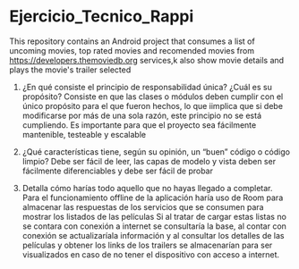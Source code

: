 # Ejercicio_Tecnico_Rappi
This repository contains an Android project that consumes a list of uncoming movies, top rated movies and recomended movies from https://developers.themoviedb.org services,k also show movie details and plays the movie's trailer selected

1. ¿En qué consiste el principio de responsabilidad única? ¿Cuál es su propósito?
  Consiste en que las clases o módulos deben cumplir con el único propósito para el que fueron hechos, lo que iimplica que si debe modificarse por más de una sola razón, 
  este principio no se está cumpliendo. Es importante para que el proyecto sea fácilmente mantenible, testeable y escalable

2. ¿Qué características tiene, según su opinión, un “buen” código o código limpio?
  Debe ser fácil de leer, las capas de modelo y vista deben ser fácilmente diferenciables y debe ser fácil de probar

3. Detalla cómo harías todo aquello que no hayas llegado a completar.
  Para el funcionamiento offline de la aplicación haría uso de Room para almacenar las respuestas de los servicios que se consumen para mostrar los listados de las películas
  Si al tratar de cargar estas listas no se contara con conexión a internet se consultaría la base, al contar con conexión se actualizaríala información y al consultar los detalles
  de las películas y obtener los links de los trailers se almacenarían para ser visualizados en caso de no tener el dispositivo con acceso a internet.
